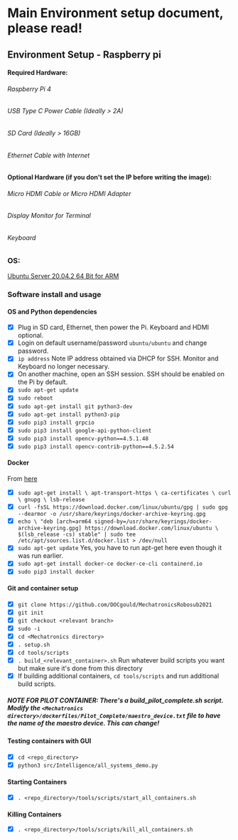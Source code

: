 # Main Environment setup document, please read!

## Environment Setup - Raspberry pi

#### Required Hardware:
###### Raspberry Pi 4 
###### USB Type C Power Cable (Ideally > 2A) 
###### SD Card (Ideally > 16GB) 
###### Ethernet Cable with Internet

#### Optional Hardware (if you don't set the IP before writing the image): 
###### Micro HDMI Cable or Micro HDMI Adapter
###### Display Monitor for Terminal
###### Keyboard

### OS: 
[Ubuntu Server 20.04.2 64 Bit for ARM](https://ubuntu.com/download/raspberry-pi/thank-you?version=20.04.2&architecture=server-arm64+raspi)

### Software install and usage

#### OS and Python dependencies
- [x] Plug in SD card, Ethernet, then power the Pi. Keyboard and HDMI optional.
- [x] Login on default username/password `ubuntu/ubuntu` and change password.
- [x] `ip address` Note IP address obtained via DHCP for SSH. Monitor and Keyboard no longer necessary.
- [x] On another machine, open an SSH session. SSH should be enabled on the Pi by default.
- [x] `sudo apt-get update`
- [x] `sudo reboot`
- [x] `sudo apt-get install git python3-dev`
- [x] `sudo apt-get install python3-pip`
- [x] `sudo pip3 install grpcio`
- [x] `sudo pip3 install google-api-python-client`
- [x] `sudo pip3 install opencv-python==4.5.1.48`
- [x] `sudo pip3 install opencv-contrib-python==4.5.2.54`

#### Docker
From [here](https://docs.docker.com/engine/install/ubuntu/)
- [x] `sudo apt-get install \
    apt-transport-https \
    ca-certificates \
    curl \
    gnupg \
    lsb-release`
- [x] `curl -fsSL https://download.docker.com/linux/ubuntu/gpg | sudo gpg --dearmor -o /usr/share/keyrings/docker-archive-keyring.gpg`
- [x] `echo \
  "deb [arch=arm64 signed-by=/usr/share/keyrings/docker-archive-keyring.gpg] https://download.docker.com/linux/ubuntu \
  $(lsb_release -cs) stable" | sudo tee /etc/apt/sources.list.d/docker.list > /dev/null`
- [x] `sudo apt-get update` Yes, you have to run apt-get here even though it was run earlier.
- [x] `sudo apt-get install docker-ce docker-ce-cli containerd.io`
- [x] `sudo pip3 install docker`

#### Git and container setup
- [x] `git clone https://github.com/DOCgould/MechatronicsRobosub2021` 
- [x] `git init`
- [x] `git checkout <relevant branch>`
- [x] `sudo -i`
- [x] `cd <Mechatronics directory>`
- [x] `. setup.sh`
- [x] `cd tools/scripts`
- [x] `. build_<relevant_container>.sh` Run whatever build scripts you want but make sure it's done from this directory
- [x] If building additional containers, `cd tools/scripts` and run additional build scripts.
##### NOTE FOR PILOT CONTAINER: There's a build_pilot_complete.sh script. Modify the `<Mechatronics directory>/dockerfiles/Pilot_Complete/maestro_device.txt` file to have the name of the maestro device. This can change!

#### Testing containers with GUI
- [x] `cd <repo_directory>`
- [x] `python3 src/Intelligence/all_systems_demo.py`

#### Starting Containers
- [x] `. <repo_directory>/tools/scripts/start_all_containers.sh`

#### Killing Containers
- [x] `. <repo_directory>/tools/scripts/kill_all_containers.sh`

